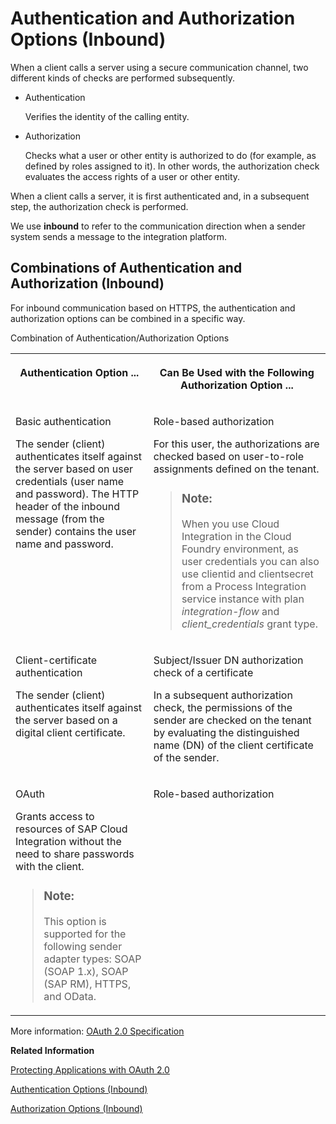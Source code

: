 <!-- loio983f2a5f994146ab8daff1f97d6db3dd -->

# Authentication and Authorization Options \(Inbound\)

When a client calls a server using a secure communication channel, two different kinds of checks are performed subsequently.

-   Authentication

    Verifies the identity of the calling entity.

-   Authorization

    Checks what a user or other entity is authorized to do \(for example, as defined by roles assigned to it\). In other words, the authorization check evaluates the access rights of a user or other entity.


When a client calls a server, it is first authenticated and, in a subsequent step, the authorization check is performed.

We use **inbound** to refer to the communication direction when a sender system sends a message to the integration platform.



## Combinations of Authentication and Authorization \(Inbound\)

For inbound communication based on HTTPS, the authentication and authorization options can be combined in a specific way.

<a name="loio983f2a5f994146ab8daff1f97d6db3dd__d41e90"/>Combination of Authentication/Authorization Options


<table>
<tr>
<th valign="top">

Authentication Option ...



</th>
<th valign="top">

Can Be Used with the Following Authorization Option ...



</th>
</tr>
<tr>
<td valign="top">

Basic authentication

The sender \(client\) authenticates itself against the server based on user credentials \(user name and password\). The HTTP header of the inbound message \(from the sender\) contains the user name and password.



</td>
<td valign="top">

Role-based authorization

For this user, the authorizations are checked based on user-to-role assignments defined on the tenant.

> ### Note:  
> When you use Cloud Integration in the Cloud Foundry environment, as user credentials you can also use clientid and clientsecret from a Process Integration service instance with plan *integration-flow* and *client\_credentials* grant type.



</td>
</tr>
<tr>
<td valign="top">

Client-certificate authentication

The sender \(client\) authenticates itself against the server based on a digital client certificate.



</td>
<td valign="top">

Subject/Issuer DN authorization check of a certificate

In a subsequent authorization check, the permissions of the sender are checked on the tenant by evaluating the distinguished name \(DN\) of the client certificate of the sender.



</td>
</tr>
<tr>
<td valign="top">

OAuth

Grants access to resources of SAP Cloud Integration without the need to share passwords with the client.

> ### Note:  
> This option is supported for the following sender adapter types: SOAP \(SOAP 1.x\), SOAP \(SAP RM\), HTTPS, and OData.



</td>
<td valign="top">

Role-based authorization



</td>
</tr>
</table>



More information: [OAuth 2.0 Specification](https://oauth.net/2/)

**Related Information**  


[Protecting Applications with OAuth 2.0](https://help.hana.ondemand.com/help/frameset.htm?b7b589334d444293a2a91e0ef4234136.html)

[Authentication Options \(Inbound\)](authentication-options-inbound-5495ee0.md "For inbound communication, different ways are supported how the sender can authenticate itself against Cloud Integration.")

[Authorization Options \(Inbound\)](authorization-options-inbound-c98c87e.md "For inbound HTTPS requests, two different ways to check the authorization of the caller can be configured.")

